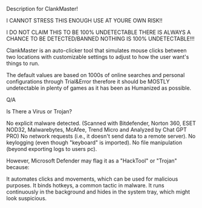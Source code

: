 Description for ClankMaster!

I CANNOT STRESS THIS ENOUGH USE AT YOURE OWN RISK!!  

I DO NOT CLAIM THIS TO BE 100% UNDETECTABLE THERE IS ALWAYS A CHANCE TO BE DETECTED/BANNED NOTHING IS 100% UNDETECTABLE!!!

ClankMaster is an auto-clicker tool that simulates mouse clicks between two locations with customizable settings to adjust to how the user want's things to run.

The default values are based on 1000s of online searches and personal configurations through Trial&Error therefore it should be MOSTLY undetectable in plenty of games as it has been as Humanized as possible.





Q/A

Is There a Virus or Trojan?

No explicit malware detected. (Scanned with Bitdefender, Norton 360, ESET NOD32, Malwarebytes, McAfee, Trend Micro and Analyzed by Chat GPT PRO)
No network requests (i.e., it doesn't send data to a remote server).
No keylogging (even though "keyboard" is imported).
No file manipulation (beyond exporting logs to users pc).

However, Microsoft Defender may flag it as a "HackTool" or "Trojan" because:

It automates clicks and movements, which can be used for malicious purposes.
It binds hotkeys, a common tactic in malware.
It runs continuously in the background and hides in the system tray, which might look suspicious.
